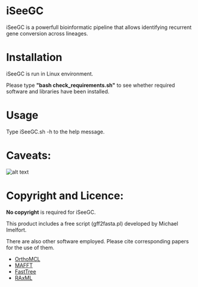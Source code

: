 # iSeeGC

iSeeGC is a powerfull bioinformatic pipeline that allows identifying recurrent gene conversion across lineages.

# Installation
iSeeGC is run in Linux environment.

Please type **"bash check_requirements.sh"** to see whether required software and libraries have been installed.

# Usage
Type iSeeGC.sh -h to the help message.

# Caveats:
![alt text](https://upload.wikimedia.org/wikipedia/commons/thumb/2/2f/Google_2015_logo.svg/220px-Google_2015_logo.svg.png)

# Copyright and Licence:
**No copyright** is required for iSeeGC.

This product includes a free script (gff2fasta.pl) developed by Michael Imelfort.

There are also other software employed. Please cite corresponding papers for the use of them.
* [OrthoMCL](http://orthomcl.org/orthomcl/) 
* [MAFFT](http://mafft.cbrc.jp/alignment/software/)
* [FastTree](http://darlinglab.org/blog/2015/03/23/not-so-fast-fasttree.html)
* [RAxML](https://sco.h-its.org/exelixis/software.html)
